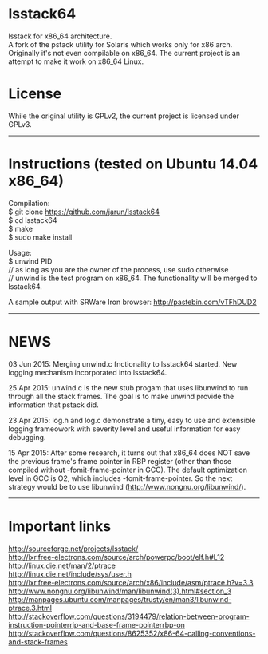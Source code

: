 # lsstack64
lsstack for x86_64 architecture.  
A fork of the pstack utility for Solaris which works only for x86 arch. Originally it's not even compilable on x86_64. The current project is an attempt to make it work on x86_64 Linux.  
  
# License  
  
While the original utility is GPLv2, the current project is licensed under GPLv3.  

**********
# Instructions (tested on Ubuntu 14.04 x86_64)  

Compilation:  
$ git clone https://github.com/jarun/lsstack64  
$ cd lsstack64  
$ make  
$ sudo make install  
  
Usage:  
$ unwind PID  
// as long as you are the owner of the process, use sudo otherwise  
// unwind is the test program on x86_64. The functionality will be merged to lsstack64.
  
A sample output with SRWare Iron browser: http://pastebin.com/vTFhDUD2  
  
**********
# NEWS  

03 Jun 2015: Merging unwind.c fnctionality to lsstack64 started. New logging mechanism incorporated into lsstack64.  

25 Apr 2015: unwind.c is the new stub progam that uses libunwind to run through all the stack frames. The goal is to make unwind provide the information that pstack did.  

23 Apr 2015: log.h and log.c demonstrate a tiny, easy to use and extensible logging frameowork with severity level and useful information for easy debugging.  

15 Apr 2015: After some research, it turns out that x86_64 does NOT save the previous frame's frame pointer in RBP register (other than those compiled without -fomit-frame-pointer in GCC). The default optimization level in GCC is O2, which includes -fomit-frame-pointer. So the next strategy would be to use libunwind (http://www.nongnu.org/libunwind/).  
**********  

# Important links  
http://sourceforge.net/projects/lsstack/  
http://lxr.free-electrons.com/source/arch/powerpc/boot/elf.h#L12  
http://linux.die.net/man/2/ptrace  
http://linux.die.net/include/sys/user.h  
http://lxr.free-electrons.com/source/arch/x86/include/asm/ptrace.h?v=3.3  
http://www.nongnu.org/libunwind/man/libunwind(3).html#section_3  
http://manpages.ubuntu.com/manpages/trusty/en/man3/libunwind-ptrace.3.html  
http://stackoverflow.com/questions/3194479/relation-between-program-instruction-pointerrip-and-base-frame-pointerrbp-on  
http://stackoverflow.com/questions/8625352/x86-64-calling-conventions-and-stack-frames
